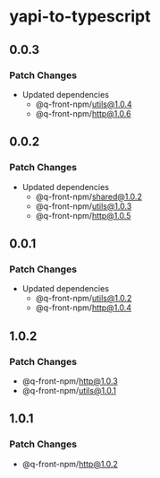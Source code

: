 # yapi-to-typescript

## 0.0.3

### Patch Changes

- Updated dependencies
  - @q-front-npm/utils@1.0.4
  - @q-front-npm/http@1.0.6

## 0.0.2

### Patch Changes

- Updated dependencies
  - @q-front-npm/shared@1.0.2
  - @q-front-npm/utils@1.0.3
  - @q-front-npm/http@1.0.5

## 0.0.1

### Patch Changes

- Updated dependencies
  - @q-front-npm/utils@1.0.2
  - @q-front-npm/http@1.0.4

## 1.0.2

### Patch Changes

- @q-front-npm/http@1.0.3
- @q-front-npm/utils@1.0.1

## 1.0.1

### Patch Changes

- @q-front-npm/http@1.0.2
